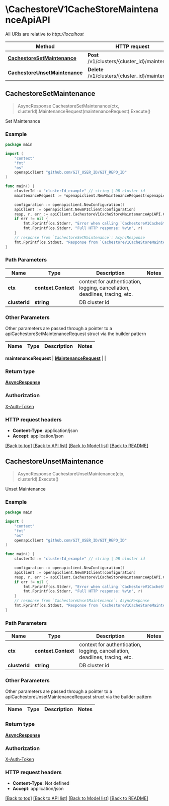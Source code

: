# \CachestoreV1CacheStoreMaintenanceApiAPI

All URIs are relative to *http://localhost*

Method | HTTP request | Description
------------- | ------------- | -------------
[**CachestoreSetMaintenance**](CachestoreV1CacheStoreMaintenanceApiAPI.md#CachestoreSetMaintenance) | **Post** /v1/clusters/{cluster_id}/maintenance | Set Maintenance
[**CachestoreUnsetMaintenance**](CachestoreV1CacheStoreMaintenanceApiAPI.md#CachestoreUnsetMaintenance) | **Delete** /v1/clusters/{cluster_id}/maintenance | Unset Maintenance



## CachestoreSetMaintenance

> AsyncResponse CachestoreSetMaintenance(ctx, clusterId).MaintenanceRequest(maintenanceRequest).Execute()

Set Maintenance



### Example

```go
package main

import (
	"context"
	"fmt"
	"os"
	openapiclient "github.com/GIT_USER_ID/GIT_REPO_ID"
)

func main() {
	clusterId := "clusterId_example" // string | DB cluster id
	maintenanceRequest := *openapiclient.NewMaintenanceRequest(openapiclient.DayOfWeek("MON"), "StartMinute_example", "StartTime_example", "TermHour_example") // MaintenanceRequest | 

	configuration := openapiclient.NewConfiguration()
	apiClient := openapiclient.NewAPIClient(configuration)
	resp, r, err := apiClient.CachestoreV1CacheStoreMaintenanceApiAPI.CachestoreSetMaintenance(context.Background(), clusterId).MaintenanceRequest(maintenanceRequest).Execute()
	if err != nil {
		fmt.Fprintf(os.Stderr, "Error when calling `CachestoreV1CacheStoreMaintenanceApiAPI.CachestoreSetMaintenance``: %v\n", err)
		fmt.Fprintf(os.Stderr, "Full HTTP response: %v\n", r)
	}
	// response from `CachestoreSetMaintenance`: AsyncResponse
	fmt.Fprintf(os.Stdout, "Response from `CachestoreV1CacheStoreMaintenanceApiAPI.CachestoreSetMaintenance`: %v\n", resp)
}
```

### Path Parameters


Name | Type | Description  | Notes
------------- | ------------- | ------------- | -------------
**ctx** | **context.Context** | context for authentication, logging, cancellation, deadlines, tracing, etc.
**clusterId** | **string** | DB cluster id | 

### Other Parameters

Other parameters are passed through a pointer to a apiCachestoreSetMaintenanceRequest struct via the builder pattern


Name | Type | Description  | Notes
------------- | ------------- | ------------- | -------------

 **maintenanceRequest** | [**MaintenanceRequest**](MaintenanceRequest.md) |  | 

### Return type

[**AsyncResponse**](AsyncResponse.md)

### Authorization

[X-Auth-Token](../README.md#X-Auth-Token)

### HTTP request headers

- **Content-Type**: application/json
- **Accept**: application/json

[[Back to top]](#) [[Back to API list]](../README.md#documentation-for-api-endpoints)
[[Back to Model list]](../README.md#documentation-for-models)
[[Back to README]](../README.md)


## CachestoreUnsetMaintenance

> AsyncResponse CachestoreUnsetMaintenance(ctx, clusterId).Execute()

Unset Maintenance



### Example

```go
package main

import (
	"context"
	"fmt"
	"os"
	openapiclient "github.com/GIT_USER_ID/GIT_REPO_ID"
)

func main() {
	clusterId := "clusterId_example" // string | DB cluster id

	configuration := openapiclient.NewConfiguration()
	apiClient := openapiclient.NewAPIClient(configuration)
	resp, r, err := apiClient.CachestoreV1CacheStoreMaintenanceApiAPI.CachestoreUnsetMaintenance(context.Background(), clusterId).Execute()
	if err != nil {
		fmt.Fprintf(os.Stderr, "Error when calling `CachestoreV1CacheStoreMaintenanceApiAPI.CachestoreUnsetMaintenance``: %v\n", err)
		fmt.Fprintf(os.Stderr, "Full HTTP response: %v\n", r)
	}
	// response from `CachestoreUnsetMaintenance`: AsyncResponse
	fmt.Fprintf(os.Stdout, "Response from `CachestoreV1CacheStoreMaintenanceApiAPI.CachestoreUnsetMaintenance`: %v\n", resp)
}
```

### Path Parameters


Name | Type | Description  | Notes
------------- | ------------- | ------------- | -------------
**ctx** | **context.Context** | context for authentication, logging, cancellation, deadlines, tracing, etc.
**clusterId** | **string** | DB cluster id | 

### Other Parameters

Other parameters are passed through a pointer to a apiCachestoreUnsetMaintenanceRequest struct via the builder pattern


Name | Type | Description  | Notes
------------- | ------------- | ------------- | -------------


### Return type

[**AsyncResponse**](AsyncResponse.md)

### Authorization

[X-Auth-Token](../README.md#X-Auth-Token)

### HTTP request headers

- **Content-Type**: Not defined
- **Accept**: application/json

[[Back to top]](#) [[Back to API list]](../README.md#documentation-for-api-endpoints)
[[Back to Model list]](../README.md#documentation-for-models)
[[Back to README]](../README.md)

